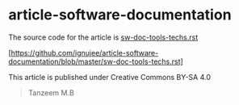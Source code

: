 # article-software-documentation

The source code for the article is 
[sw-doc-tools-techs.rst](sw-doc-tools-techs.rst)

[https://github.com/ignujee/article-software-documentation/blob/master/sw-doc-tools-techs.rst]

This article is published under Creative Commons BY-SA 4.0
> Tanzeem M.B
